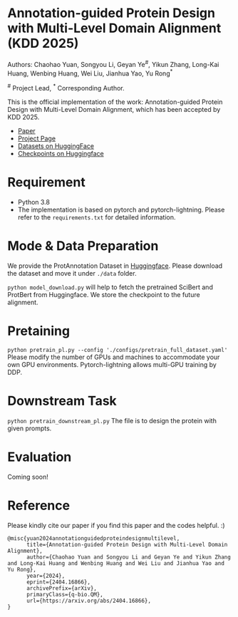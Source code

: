 # Annotation-guided Protein Design with Multi-Level Domain Alignment (KDD 2025)

Authors: Chaohao Yuan, Songyou Li, Geyan Ye<sup>#</sup>, Yikun Zhang, Long-Kai Huang, Wenbing Huang, Wei Liu, Jianhua Yao, Yu Rong<sup>*</sup>

<sup>#</sup> Project Lead, <sup>*</sup> Corresponding Author.

This is the official implementation of the work: Annotation-guided Protein Design with Multi-Level Domain Alignment, which has been accepted by KDD 2025.

- [Paper](https://arxiv.org/abs/2404.16866)
- [Project Page](https://ychaohao.github.io/PAAG/)
- [Datasets on HuggingFace](https://huggingface.co/datasets/ychaohao/ProtAnnotation)
- [Checkpoints on Huggingface](https://huggingface.co/ychaohao/PAAG)


# Requirement

- Python 3.8
- The implementation is based on pytorch and pytorch-lightning. Please refer to the `requirements.txt` for detailed information.

# Mode & Data Preparation

We provide the ProtAnnotation Dataset in [Huggingface](https://huggingface.co/datasets/ychaohao/ProtAnnotation). Please download the dataset and move it under `./data` folder.

`python model_download.py` will help to fetch the pretrained SciBert and ProtBert from Huggingface. We store the checkpoint to the future alignment.

# Pretaining

`python pretrain_pl.py --config './configs/pretrain_full_dataset.yaml'` Please modify the number of GPUs and machines to accommodate your own GPU environments. Pytorch-lightning allows multi-GPU training by DDP.

# Downstream Task

`python pretrain_downstream_pl.py` The file is to design the protein with given prompts.

# Evaluation

Coming soon!

# Reference

Please kindly cite our paper if you find this paper and the codes helpful. :)

```
@misc{yuan2024annotationguidedproteindesignmultilevel,
      title={Annotation-guided Protein Design with Multi-Level Domain Alignment}, 
      author={Chaohao Yuan and Songyou Li and Geyan Ye and Yikun Zhang and Long-Kai Huang and Wenbing Huang and Wei Liu and Jianhua Yao and Yu Rong},
      year={2024},
      eprint={2404.16866},
      archivePrefix={arXiv},
      primaryClass={q-bio.QM},
      url={https://arxiv.org/abs/2404.16866}, 
}
```
